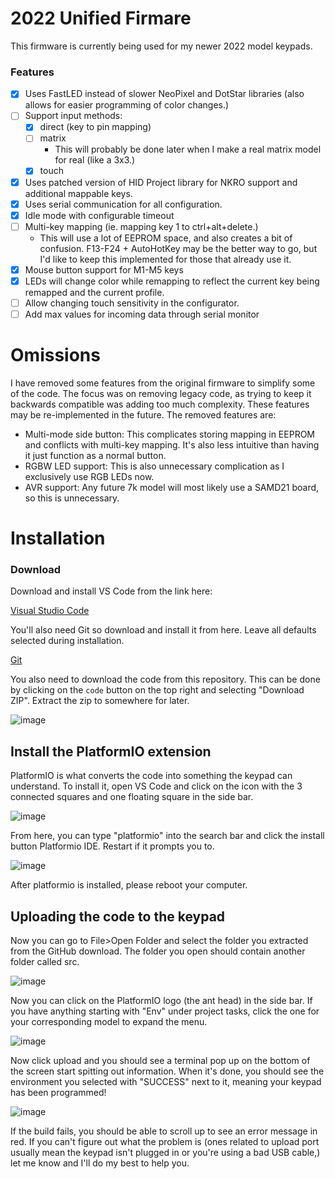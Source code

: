 # 2022 Unified Firmare

This firmware is currently being used for my newer 2022 model keypads.

### Features

- [x] Uses FastLED instead of slower NeoPixel and DotStar libraries (also allows for easier programming of color changes.)
- [ ] Support input methods:
    - [x] direct (key to pin mapping)
    - [ ] matrix
        - This will probably be done later when I make a real matrix model for real (like a 3x3.)
    - [x] touch
- [x] Uses patched version of HID Project library for NKRO support and additional mappable keys.
- [x] Uses serial communication for all configuration.
- [x] Idle mode with configurable timeout
- [ ] Multi-key mapping (ie. mapping key 1 to ctrl+alt+delete.)
    - This will use a lot of EEPROM space, and also creates a bit of confusion. F13-F24 + AutoHotKey may be the better way to go, but I'd like to keep this implemented for those that already use it.
- [x] Mouse button support for M1-M5 keys
- [x] LEDs will change color while remapping to reflect the current key being remapped and the current profile.
- [ ] Allow changing touch sensitivity in the configurator.
- [ ] Add max values for incoming data through serial monitor

# Omissions

I have removed some features from the original firmware to simplify some of the code. The focus was on removing legacy code, as trying to keep it backwards compatible was adding too much complexity. These features may be re-implemented in the future. The removed features are:

 - Multi-mode side button: This complicates storing mapping in EEPROM and conflicts with multi-key mapping. It's also less intuitive than having it just function as a normal button.
 - RGBW LED support: This is also unnecessary complication as I exclusively use RGB LEDs now.
 - AVR support: Any future 7k model will most likely use a SAMD21 board, so this is unnecessary.


# Installation


### Download
Download and install VS Code from the link here:

[Visual Studio Code](https://code.visualstudio.com/download)

You'll also need Git so download and install it from here. Leave all defaults selected during installation.

[Git](https://git-scm.com/download)

You also need to download the code from this repository. This can be done by clicking on the `code` button on the top right and selecting "Download ZIP". Extract the zip to somewhere for later.

![image](https://thnikk.moe/img/docs/program/ghDownload.png)

Install the PlatformIO extension
--------------------------------
PlatformIO is what converts the code into something the keypad can understand. To install it, open VS Code and click on the icon with the 3 connected squares and one floating square in the side bar.

![image](https://thnikk.github.io/images/rst/program/extension.png)

From here, you can type "platformio" into the search bar and click the install button Platformio IDE. Restart if it prompts you to.

![image](https://thnikk.github.io/images/rst/program/pio.png)

After platformio is installed, please reboot your computer.

Uploading the code to the keypad
--------------------------------
Now you can go to File>Open Folder and select the folder you extracted from the GitHub download. The folder you open should contain another folder called src.

![image](https://thnikk.github.io/images/rst/program/folder.png)

Now you can click on the PlatformIO logo (the ant head) in the side bar. If you have anything starting with "Env" under project tasks, click the one for your corresponding model to expand the menu.

![image](https://thnikk.github.io/images/rst/program/upload.png)

Now click upload and you should see a terminal pop up on the bottom of the screen start spitting out information. When it's done, you should see the environment you selected with "SUCCESS" next to it, meaning your keypad has been programmed!

![image](https://thnikk.github.io/images/rst/program/terminal.png)

If the build fails, you should be able to scroll up to see an error message in red. If you can't figure out what the problem is (ones related to upload port usually mean the keypad isn't plugged in or you're using a bad USB cable,) let me know and I'll do my best to help you.

